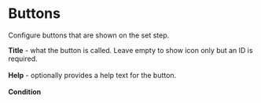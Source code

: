 # Buttons
Configure buttons that are shown on the set step. <br/>

**Title** - what the button is called. Leave empty to show icon only but an ID is required.
<br/>
<br/>
**Help** - optionally provides a help text for the button.
<br/>
<br/>
**Condition**